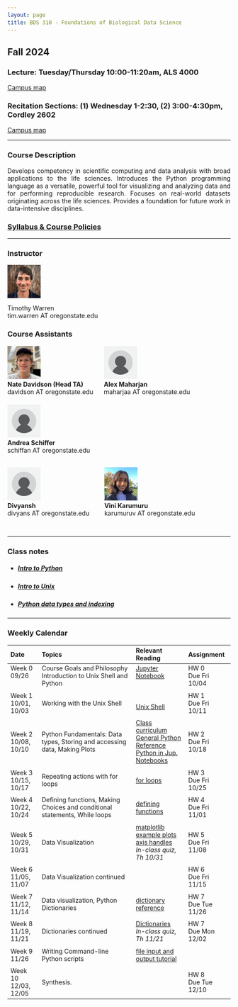 ```yaml
---
layout: page
title: BDS 310 - Foundations of Biological Data Science
---
```


## Fall 2024
### Lecture: Tuesday/Thursday 10:00-11:20am, ALS 4000
[Campus map](https://map.oregonstate.edu/?building=ALS)


### Recitation Sections: (1) Wednesday 1-2:30, (2) 3:00-4:30pm, Cordley 2602 
  
[Campus map](https://map.oregonstate.edu/?building=Cord)

---

### Course Description
 <!---
  will replace this image
 <img src="./assets/images/covidtrace_color_rev-01.png" width="390" height="270" align='right'/> 
-->
 <div style="text-align: justify"> 
 Develops competency in scientific computing and data analysis with broad applications to the life sciences. Introduces the Python programming language as a versatile, powerful tool for visualizing and analyzing data and for performing reproducible research. Focuses on real-world datasets originating across the life sciences. Provides a foundation for future work in data-intensive disciplines.

</div>   

### [Syllabus & Course Policies](./syllabus.md) 
---
  
### Instructor
<img src="./assets/images/twheadshot_square_cc.jpg" width="75" height="75" align='center'/>      

Timothy Warren  
tim.warren AT oregonstate.edu         


### Course Assistants

 <!-- First Row -->
<div style="text-align: left;">
  <div style="display: inline-block; text-align: left; margin-left: 0px;">
    <img src="./assets/images/nate_headshot.jpg" width="75" height="75" alt="Instructor 1"><br>
    <strong>Nate Davidson (Head TA)</strong><br>
    davidson AT oregonstate.edu
  </div>
<div style="display: inline-block; text-align: left; margin-left: 20px;">
    <img src="./assets/images/blank_avatar" width="75" height="75" alt="Instructor 4"><br>
    <strong>Alex Maharjan</strong><br>
    maharjaa AT oregonstate.edu
  </div>

  <div style="display: inline-block; text-align: left; margin-top: 20px;">
    <img src="./assets/images/blank_avatar" width="75" height="75" alt="Instructor 4"><br>
    <strong>Andrea Schiffer </strong><br>
   schiffan AT oregonstate.edu
  </div>
  
  
  
</div>


<div style="text-align: left; margin-top: 0px;">
  <!-- Second Row -->
  <div style="display: inline-block; text-align: left;">
    <img src="./assets/images/blank_avatar" width="75" height="75" alt="Divi"><br>
    <strong>Divyansh</strong><br>
    divyans AT oregonstate.edu
  </div>
  <div style="display: inline-block; text-align: left; margin: 30px;">
    <img src="./assets/images/IMG_5983.JPG" width="75" height="75" alt="Vini Karumuru"><br>
    <strong>Vini Karumuru</strong><br>
    karumuruv AT oregonstate.edu
  </div>
  
  
</div>

---
### Class notes
- ##### [Intro to Python](./class_notes/week0.html) 
- ##### [Intro to Unix](./class_notes/week1.html) 
- ##### [Python data types and indexing](./class_notes/week2.html) 



---

### Weekly Calendar  

|Date                                  | Topics                             |  Relevant Reading                     | Assignment                                 |
|:-----------------------------        |:--------------------------------- |:------------------------------------  |:----------------------                      |
| Week 0 <br />09/26&nbsp; &nbsp; &nbsp;&nbsp;&nbsp;| Course Goals and Philosophy <br />Introduction to Unix Shell and Python &nbsp; &nbsp; &nbsp;| [Jupyter Notebook](https://www.e-education.psu.edu/geog489/node/2204)&nbsp; &nbsp; &nbsp;&nbsp; &nbsp;&nbsp; &nbsp;  &nbsp; &nbsp;  | HW 0 <br/> Due Fri 10/04 &nbsp; &nbsp; |
|        |                |         |            |
| Week 1 <br /> 10/01, 10/03    | Working with the Unix Shell  | <br>[Unix Shell](https://swcarpentry.github.io/shell-novice/)<br>  | HW 1 <br/> Due Fri 10/11  |
|     |    |     |      |
| Week 2 <br /> 10/08, 10/10    | Python Fundamentals: Data types, Storing and accessing data, Making Plots  | [Class curriculum](https://swcarpentry.github.io/python-novice-inflammation/)  <br>  [General Python Reference](https://docs.python.org/3/reference/index.html)<br> [Python in Jup. Notebooks](http://mbakker7.github.io/exploratory_computing_with_python/)                                       | HW 2 <br/> Due Fri 10/18|
|     |    |     |      |
| Week 3 <br /> 10/15, 10/17    |Repeating actions with for loops | [for loops](https://swcarpentry.github.io/python-novice-inflammation/05-loop.html)     | HW 3 <br/> Due Fri 10/25|
|     |    |     | |
| Week 4 <br /> 10/22, 10/24    | Defining functions, Making Choices and conditional statements, While loops  |[defining functions](https://swcarpentry.github.io/python-novice-inflammation/08-func/index.html)   | HW 4 <br/> Due Fri 11/01 |
|     |    |     |      |
|  Week 5 <br /> 10/29, 10/31   | Data Visualization|[matplotlib example plots](https://matplotlib.org/stable/gallery/index.html)<br> [axis handles](https://matplotlib.org/stable/api/axes_api.html)<br> *In-class quiz, Th 10/31*|   HW 5 <br/> Due Fri 11/08 |
|     |    |     |      |
| Week 6 <br />  11/05, 11/07    | Data Visualization continued |    | HW 6 <br/> Due Fri 11/15 |
|     |    |     |      |
| Week 7 <br /> 11/12, 11/14    | Data visualization, Python Dictionaries |  [dictionary reference](https://www.greenteapress.com/thinkpython2/html/thinkpython2012.html)            |HW 7 <br/> Due Tue 11/26|
|     |    |     |      |
| Week 8 <br /> 11/19, 11/21  |Dictionaries continued | [Dictionaries](https://www.greenteapress.com/thinkpython2/html/thinkpython2012.html)      <br> *In-class quiz, Th 11/21*                                         | HW 7<br/> Due Mon 12/02  |
|     |    |     |      |
| Week 9 <br /> 11/26    |Writing Command-line Python scripts| [file input and output tutorial](https://datacarpentry.org/python-socialsci/05-processing-data-from-file/index.html) | |                              
|     |    |     |      |
| Week 10 <br /> 12/03, 12/05   | Synthesis.<br> |                         |HW 8 <br/> Due Tue 12/10 |


